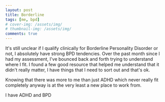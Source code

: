 ```yaml
---
layout: post
title: Borderline
tags: [me, bpd]
# cover-img: /assets/img/
# thumbnail-img: /assets/img/
comments: true
---
```

It's still unclear if I qualify clinically for Borderline Personality Disorder or not, I absolutely have strong BPD tendencies. Over the past month since I had my assessment, I've bounced back and forth trying to understand where I fit. I found a few good resource that helped me understand that it didn't really matter, I have things that I need to sort out and that's ok.  

Knowing that there was more to me than just ADHD which never really fit completely anyway is at the very least a new place to work from.  

I have ADHD and BPD
